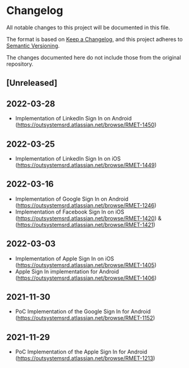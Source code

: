 # Changelog
All notable changes to this project will be documented in this file.

The format is based on [Keep a Changelog](https://keepachangelog.com/en/1.0.0/),
and this project adheres to [Semantic Versioning](https://semver.org/spec/v2.0.0.html).

The changes documented here do not include those from the original repository.

## [Unreleased]

## 2022-03-28
- Implementation of LinkedIn Sign In on Android (https://outsystemsrd.atlassian.net/browse/RMET-1450)

## 2022-03-25
- Implementation of LinkedIn Sign In on iOS (https://outsystemsrd.atlassian.net/browse/RMET-1449)

## 2022-03-16
- Implementation of Google Sign In on Android (https://outsystemsrd.atlassian.net/browse/RMET-1246)
- Implementation of Facebook Sign In on iOS (https://outsystemsrd.atlassian.net/browse/RMET-1420) & (https://outsystemsrd.atlassian.net/browse/RMET-1421)

## 2022-03-03
- Implementation of Apple Sign In on iOS (https://outsystemsrd.atlassian.net/browse/RMET-1405)
- Apple Sign In implementation for Android (https://outsystemsrd.atlassian.net/browse/RMET-1406)

## 2021-11-30
- PoC Implementation of the Google Sign In for Android (https://outsystemsrd.atlassian.net/browse/RMET-1152)

## 2021-11-29
- PoC Implementation of the Apple Sign In for Android (https://outsystemsrd.atlassian.net/browse/RMET-1213)
